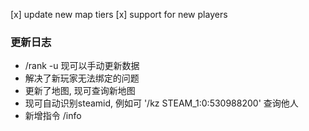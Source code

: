 [x] update new map tiers
[x] support for new players

### 更新日志
- /rank -u 现可以手动更新数据
- 解决了新玩家无法绑定的问题
- 更新了地图, 现可查询新地图
- 现可自动识别steamid, 例如可 '/kz STEAM_1:0:530988200' 查询他人
- 新增指令 /info